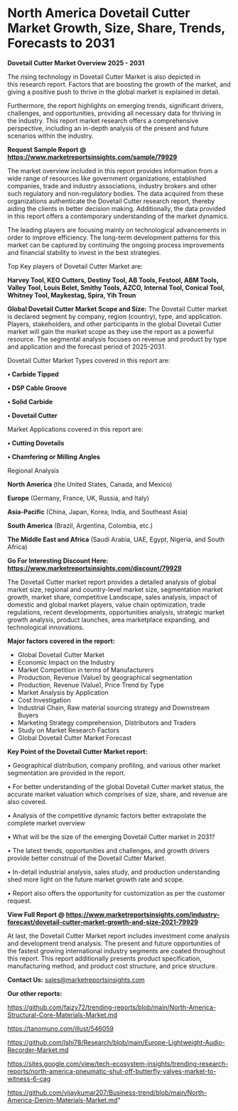 # North America Dovetail Cutter Market Growth, Size, Share, Trends, Forecasts to 2031

<Strong> Dovetail Cutter Market Overview 2025 - 2031</strong>

The rising technology in Dovetail Cutter Market is also depicted in this research report. Factors that are boosting the growth of the market, and giving a positive push to thrive in the global market is explained in detail.

Furthermore, the report highlights on emerging trends, significant drivers, challenges, and opportunities, providing all necessary data for thriving in the industry. This report market research offers a comprehensive perspective, including an in-depth analysis of the present and future scenarios within the industry.

<strong>Request Sample Report @ <a href=https://www.marketreportsinsights.com/sample/79929>https://www.marketreportsinsights.com/sample/79929</a></strong>

The market overview included in this report provides information from a wide range of resources like government organizations, established companies, trade and industry associations, industry brokers and other such regulatory and non-regulatory bodies. The data acquired from these organizations authenticate the Dovetail Cutter research report, thereby aiding the clients in better decision making. Additionally, the data provided in this report offers a contemporary understanding of the market dynamics.

The leading players are focusing mainly on technological advancements in order to improve efficiency. The long-term development patterns for this market can be captured by continuing the ongoing process improvements and financial stability to invest in the best strategies.

Top Key players of Dovetail Cutter Market are:

<strong>Harvey Tool, KEO Cutters, Destiny Tool, AB Tools, Festool, ABM Tools, Valley Tool, Louis Belet, Smithy Tools, AZCO, Internal Tool, Conical Tool, Whitney Tool, Maykestag, Spira, Yih Troun</strong>

<strong><b>Global Dovetail Cutter Market Scope and Size:</b></strong>
The Dovetail Cutter market is declared segment by company, region (country), type, and application. Players, stakeholders, and other participants in the global Dovetail Cutter market will gain the market scope as they use the report as a powerful resource. The segmental analysis focuses on revenue and product by type and application and the forecast period of 2025-2031.

Dovetail Cutter Market Types covered in this report are:

<strong>• Carbide Tipped

• DSP Cable Groove

• Solid Carbide

• Dovetail Cutter</strong>

Market Applications covered in this report are:

<strong>• Cutting Dovetails

• Chamfering or Milling Angles</strong> 

Regional Analysis

<strong>North America</strong> (the United States, Canada, and Mexico)

<strong>Europe</strong> (Germany, France, UK, Russia, and Italy)

<strong>Asia-Pacific</strong> (China, Japan, Korea, India, and Southeast Asia)

<strong>South America</strong> (Brazil, Argentina, Colombia, etc.)

<strong>The Middle East and Africa</strong> (Saudi Arabia, UAE, Egypt, Nigeria, and South Africa)

<strong>Go For Interesting Discount Here: <a href=https://www.marketreportsinsights.com/discount/79929>https://www.marketreportsinsights.com/discount/79929</a></strong>

The Dovetail Cutter market report provides a detailed analysis of global market size, regional and country-level market size, segmentation market growth, market share, competitive Landscape, sales analysis, impact of domestic and global market players, value chain optimization, trade regulations, recent developments, opportunities analysis, strategic market growth analysis, product launches, area marketplace expanding, and technological innovations.

<strong><b>Major factors covered in the report:</b></strong>
<ul>
  <li>Global Dovetail Cutter Market </li>
  <li>Economic Impact on the Industry</li>
  <li>Market Competition in terms of Manufacturers</li>
  <li>Production, Revenue (Value) by geographical segmentation</li>
  <li>Production, Revenue (Value), Price Trend by Type</li>
  <li>Market Analysis by Application</li>
  <li>Cost Investigation</li>
  <li>Industrial Chain, Raw material sourcing strategy and Downstream Buyers</li>
  <li>Marketing Strategy comprehension, Distributors and Traders</li>
  <li>Study on Market Research Factors</li>
  <li>Global Dovetail Cutter Market Forecast</li>
</ul>

<strong><b>Key Point of the Dovetail Cutter Market report:</b></strong>

• Geographical distribution, company profiling, and various other market segmentation are provided in the report.

• For better understanding of the global Dovetail Cutter market status, the accurate market valuation which comprises of size, share, and revenue are also covered.

• Analysis of the competitive dynamic factors better extrapolate the complete market overview

• What will be the size of the emerging Dovetail Cutter market in 2031?

• The latest trends, opportunities and challenges, and growth drivers provide better construal of the Dovetail Cutter Market.

• In-detail industrial analysis, sales study, and production understanding shed more light on the future market growth rate and scope.

• Report also offers the opportunity for customization as per the customer request.

<strong><b>View Full Report @ <a href=https://www.marketreportsinsights.com/industry-forecast/dovetail-cutter-market-growth-and-size-2021-79929>https://www.marketreportsinsights.com/industry-forecast/dovetail-cutter-market-growth-and-size-2021-79929</a></b></strong>


At last, the Dovetail Cutter Market report includes investment come analysis and development trend analysis. The present and future opportunities of the fastest growing international industry segments are coated throughout this report. This report additionally presents product specification, manufacturing method, and product cost structure, and price structure.

<strong>Contact Us:</strong>
sales@marketreportsinsights.com

<strong>Our other reports:</strong>

<a href=https://github.com/faizy72/trending-reports/blob/main/North-America-Structural-Core-Materials-Market.md>https://github.com/faizy72/trending-reports/blob/main/North-America-Structural-Core-Materials-Market.md</a>

<a href=https://tanomuno.com/illust/546059>https://tanomuno.com/illust/546059</a>

<a href=https://github.com/Ishi78/Research/blob/main/Europe-Lightweight-Audio-Recorder-Market.md>https://github.com/Ishi78/Research/blob/main/Europe-Lightweight-Audio-Recorder-Market.md</a>

<a href=https://sites.google.com/view/tech-ecosystem-insights/trending-research-reports/north-america-pneumatic-shut-off-butterfly-valves-market-to-witness-6-cag>https://sites.google.com/view/tech-ecosystem-insights/trending-research-reports/north-america-pneumatic-shut-off-butterfly-valves-market-to-witness-6-cag</a>

<a href=https://github.com/vijaykumar207/Business-trend/blob/main/North-America-Denim-Materials-Market.md>https://github.com/vijaykumar207/Business-trend/blob/main/North-America-Denim-Materials-Market.md</a>"
